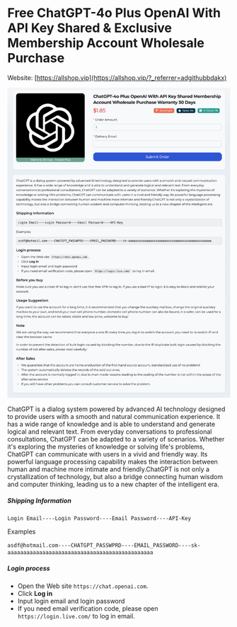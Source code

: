 # Free ChatGPT-4o Plus OpenAI With API Key Shared & Exclusive Membership Account Wholesale Purchase

Website: [https://allshop.vip](https://allshop.vip/?_referrer=adgithubbdakx)

![allshop-chatgpt](allshop-chatgpt.png)

ChatGPT is a dialog system powered by advanced AI technology designed to provide users with a smooth and natural communication experience. It has a wide range of knowledge and is able to understand and generate logical and relevant text. From everyday conversations to professional consultations, ChatGPT can be adapted to a variety of scenarios. Whether it's exploring the mysteries of knowledge or solving life's problems, ChatGPT can communicate with users in a vivid and friendly way. Its powerful language processing capability makes the interaction between human and machine more intimate and friendly.ChatGPT is not only a crystallization of technology, but also a bridge connecting human wisdom and computer thinking, leading us to a new chapter of the intelligent era.

##### Shipping Information

```
Login Email----Login Password----Email Password----API-Key
```

Examples

```
asdf@hotmail.com----CHATGPT_PASSWPRD----EMAIL_PASSWORD----sk-aaaaaaaaaaaaaaaaaaaaaaaaaaaaaaaaaaaaaaaaaaaaaa
```

##### Login process

- Open the Web site `https://chat.openai.com`.
- Click **Log in**
- Input login email and login password
- If you need email verification code, please open `https://login.live.com/` to log in email.
